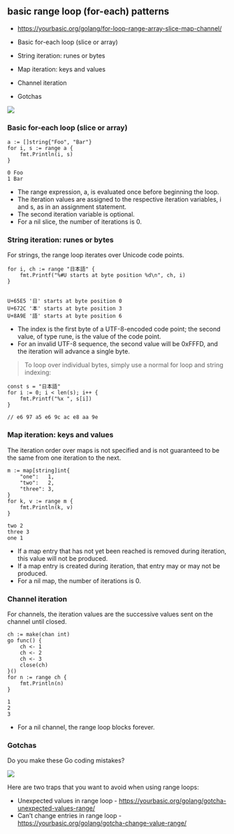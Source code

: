 ## basic range loop (for-each) patterns

* https://yourbasic.org/golang/for-loop-range-array-slice-map-channel/


* Basic for-each loop (slice or array)
* String iteration: runes or bytes
* Map iteration: keys and values
* Channel iteration
* Gotchas

<img src="https://yourbasic.org/golang/gopher-hula-hoop.jpg">


### Basic for-each loop (slice or array)

```
a := []string{"Foo", "Bar"}
for i, s := range a {
	fmt.Println(i, s)
}

0 Foo
1 Bar
```

* The range expression, a, is evaluated once before beginning the loop.
* The iteration values are assigned to the respective iteration variables, i and s, as in an assignment statement.
* The second iteration variable is optional.
* For a nil slice, the number of iterations is 0.


### String iteration: runes or bytes

For strings, the range loop iterates over Unicode code points.

```
for i, ch := range "日本語" {
	fmt.Printf("%#U starts at byte position %d\n", ch, i)
}


U+65E5 '日' starts at byte position 0
U+672C '本' starts at byte position 3
U+8A9E '語' starts at byte position 6
```

* The index is the first byte of a UTF-8-encoded code point; the second value, of type rune, is the value of the code point.
* For an invalid UTF-8 sequence, the second value will be 0xFFFD, and the iteration will advance a single byte.

> To loop over individual bytes, simply use a normal for loop and string indexing:

```
const s = "日本語"
for i := 0; i < len(s); i++ {
	fmt.Printf("%x ", s[i])
}

// e6 97 a5 e6 9c ac e8 aa 9e
```


### Map iteration: keys and values

The iteration order over maps is not specified and is not guaranteed to be the same from one iteration to the next.

```
m := map[string]int{
	"one":   1,
	"two":   2,
	"three": 3,
}
for k, v := range m {
	fmt.Println(k, v)
}

two 2
three 3
one 1
```

* If a map entry that has not yet been reached is removed during iteration, this value will not be produced.
* If a map entry is created during iteration, that entry may or may not be produced.
* For a nil map, the number of iterations is 0.


### Channel iteration

For channels, the iteration values are the successive values sent on the channel until closed.

```
ch := make(chan int)
go func() {
	ch <- 1
	ch <- 2
	ch <- 3
	close(ch)
}()
for n := range ch {
	fmt.Println(n)
}

1
2
3
```

* For a nil channel, the range loop blocks forever.


### Gotchas

Do you make these Go coding mistakes?


<img src="https://yourbasic.org/golang/angry-man-with-computer-thumb.png">

Here are two traps that you want to avoid when using range loops:

* Unexpected values in range loop - https://yourbasic.org/golang/gotcha-unexpected-values-range/
* Can’t change entries in range loop - https://yourbasic.org/golang/gotcha-change-value-range/